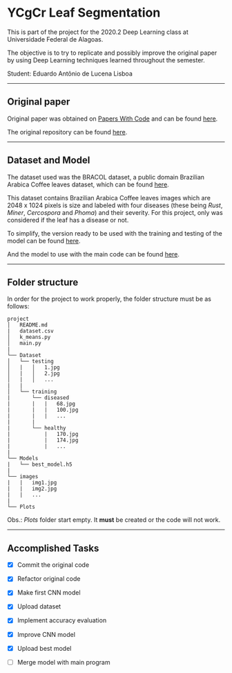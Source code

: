 # YCgCr Leaf Segmentation
This is part of the project for the 2020.2 Deep Learning class at Universidade Federal de Alagoas.

The objective is to try to replicate and possibly improve the original paper by using Deep Learning techniques learned throughout the semester.

Student: Eduardo Antônio de Lucena Lisboa

---
## Original paper
Original paper was obtained on [Papers With Code][pwc] and can be found [here][original_paper].

The original repository can be found [here][original_repository].

---
## Dataset and Model
The dataset used was the BRACOL dataset, a public domain Brazilian Arabica Coffee leaves dataset, which can be found [here][BRACOL_dataset].

This dataset contains Brazilian Arabica Coffee leaves images which are 2048 x 1024 pixels is size and labeled with four diseases (these being _Rust_, _Miner_, _Cercospora_ and _Phoma_) and their severity. For this project, only was considered if the leaf has a disease or not.

To simplify, the version ready to be used with the training and testing of the model can be found [here][drive_dataset].

And the model to use with the main code can be found [here][drive_best_model].

---
## Folder structure
In order for the project to work properly, the folder structure must be as follows:

```
project
│   README.md
|   dataset.csv
│   k_means.py   
│   main.py
|
└── Dataset
│   └── testing
│   |   │   1.jpg
│   |   │   2.jpg
│   |   │   ...
|   |
│   └── training
|       └── diseased
|       |   |   68.jpg
|       |   |   100.jpg
|       |   |   ...
|       |
|       └── healthy
|           |   170.jpg
|           |   174.jpg
|           |   ...
|
└── Models
|   └── best_model.h5
|
└── images
|   |   img1.jpg
|   |   img2.jpg
|   |   ...
|
└── Plots
```
Obs.: _Plots_ folder start empty. It **must** be created or the code will not work.

---

## Accomplished Tasks
- [X] Commit the original code
- [X] Refactor original code
- [X] Make first CNN model
- [X] Upload dataset
- [X] Implement accuracy evaluation
- [X] Improve CNN model
- [X] Upload best model
- [ ] Merge model with main program


[pwc]: https://paperswithcode.com
[original_paper]: https://paperswithcode.com/paper/a-smartphone-application-to-detection-and
[original_repository]: https://github.com/FrexG/ycgcr_leaf_segmentation
[BRACOL_dataset]: https://data.mendeley.com/datasets/yy2k5y8mxg/1
[drive_dataset]: https://drive.google.com/file/d/1-L_L6BWnu-1szQvsKBoMz18K64-_iAGV/view?usp=sharing
[drive_best_model]: https://drive.google.com/file/d/1bG_zCeSDgv538UkPjF62TjqpeHZ8ZBkK/view?usp=sharing
